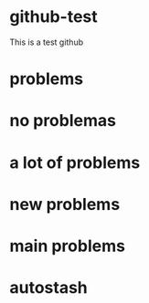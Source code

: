 # github-test

This is a test github

# problems
# no problemas
# a lot of problems
# new problems
# main problems
# autostash